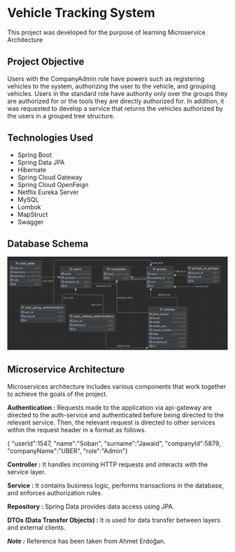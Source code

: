# Vehicle Tracking System

This project was developed for the purpose of learning Microservice Architecture


## Project Objective
Users with the CompanyAdmin role have powers such as registering vehicles to the system, authorizing the user to the vehicle, and grouping vehicles. Users in the standard role have authority only over the groups they are authorized for or the tools they are directly authorized for. In addition, it was requested to develop a service that returns the vehicles authorized by the users in a grouped tree structure.

## Technologies Used

- Spring Boot
- Spring Data JPA
- Hibernate
- Spring Cloud Gateway
- Spring Cloud OpenFeign
- Netflix Eureka Server
- MySQL
- Lombok
- MapStruct
- Swagger

## Database Schema
![img.png](images/img.png)

## Microservice Architecture

Microservices architecture includes various components that work together to achieve the goals of the project.

**Authentication :** Requests made to the application via api-gateway are directed to the auth-service and authenticated before being directed to the relevant service. Then, the relevant request is directed to other services within the request header in a format as follows.

{ "userId":1547, "name":"Soban", "surname":"Jawaid", "companyId":5879, "companyName":"UBER", "role":"Admin"}

**Controller :** It handles incoming HTTP requests and interacts with the service layer.

**Service :** It contains business logic, performs transactions in the database, and enforces authorization rules.

**Repository :** Spring Data provides data access using JPA.

**DTOs (Data Transfer Objects) :** It is used for data transfer between layers and external clients.



***Note :*** Reference has been taken from Ahmet Erdoğan.
